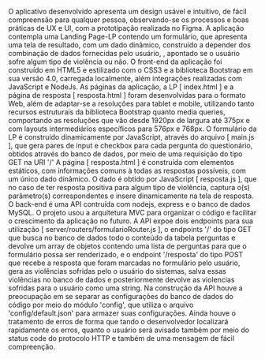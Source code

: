 O aplicativo desenvolvido apresenta um design usável e intuitivo, de fácil compreensão para qualquer pessoa, observando-se os processos e boas práticas de UX e UI, com a prototipação realizada no Figma.
A aplicação contempla uma Landing Page-LP contendo um formulário, que apresenta uma tela de resultado, com um dado dinâmico, construído a depender dos combinação de dados fornecidas pelo usuário, , apontado se o usuário sofre algum tipo de violência ou não. 
O front-end da aplicação foi construído em HTML5 e estilizado com o CSS3 e a biblioteca Bootstrap em sua versão 4.0, carregada localmente, além integrações realizadas com JavaScript e NodeJs. 
As páginas da aplicação, a LP [ index.html ] e a página de resposta [ resposta.html ] foram desenvolvidas para o formato Web, além de adaptar-se a resoluções para tablet e mobile, utilizando tanto recursos estruturais da biblioteca Bootstrap quanto media queries, comportando as resoluções que vão desde 1920px de largura até 375px e com layouts intermediários específicos para 576px e 768px.
O formulário da LP é construído dinamicamente por JavaScript, através do arquivo [ main.js ], que gera pares de input e checkbox para cada pergunta do questionário, obtidos através do banco de dados, por meio de uma requisição do tipo GET na URI '/'
A página [ resposta.html ] é construída com elementos estáticos, com informações comuns à todas as respostas possíveis, com um único dado dinâmico. O dado é obtido por JavaScript [ resposta.js ], que no caso de ter resposta positiva para algum tipo de violência, captura o(s) parâmetro(s) correspondentes e insere dinamicamente na tela de resposta.
O back-end é uma API contruída com nodejs, express e o banco de dados MySQL. O projeto usou a arquitetura MVC para organizar o código e facilitar o crescimento da aplicação no futuro.
A API expoe dois endpoints para sua utilização [ server/routers/formularioRouter.js ], o endpoints '/' do tipo GET que busca no banco de dados todo o conteúdo da tabela perguntas e devolve um array de objetos contendo uma lista de perguntas para que o formulário possa ser renderizado, e o endpoint '/resposta' do tipo POST que recebe a resposta que foram marcadas no formulário pelo usuário, gera as violências sofridas pelo o usuário do sistemas, salva essas violências no banco de dados e posteriormente devolve as violencias sofridas para o usuário como uma string.
Na construção da API houve a preocupação em se separar as configurações do banco de dados do código por meio do módulo 'config', que utiliza o arquivo 'config/default.json' para armazer suas configurações.
Ainda houve o tratamento de erros de forma que tando o desenvolvedor localizará rapidamente os erros, quanto o usuário será avisado também por meio do status code do protocolo HTTP e também de uma mensagem de fácil compreenção.

